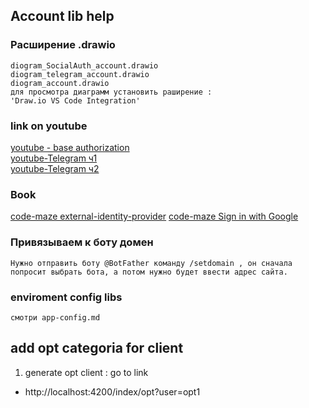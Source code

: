 
## Account lib help
### Расширение .drawio
```
diogram_SocialAuth_account.drawio
diogram_telegram_account.drawio
diogram_account.drawio
для просмотра диаграмм установить раширение :
'Draw.io VS Code Integration'
```
### link on youtube
[youtube - base authorization](https://www.youtube.com/watch?v=DvMySFn8q1M&list=PLOsNJkq1ukWVUOVOFX699u6uBtKs7nhnY&index=4) <br>
[youtube-Telegram ч1](https://www.youtube.com/watch?v=WpUnR7DjI6g&list=PLOsNJkq1ukWVUOVOFX699u6uBtKs7nhnY&index=5) <br>
[youtube-Telegram ч2](https://www.youtube.com/watch?v=GiMQ6E7hMQA&list=PLOsNJkq1ukWVUOVOFX699u6uBtKs7nhnY&index=6)
### Book 
[ code-maze external-identity-provider](https://code-maze.com/external-identity-provider-aspnet-core-identity/)
[code-maze Sign in with Google](https://code-maze.com/how-to-sign-in-with-google-angular-aspnet-webapi/)

### Привязываем к боту домен
```
Нужно отправить боту @BotFather команду /setdomain , он сначала попросит выбрать бота, а потом нужно будет ввести адрес сайта.
```
### enviroment config libs
```
смотри app-config.md
```
## add opt categoria for client
1. generate opt client : go to link 
 - http://localhost:4200/index/opt?user=opt1